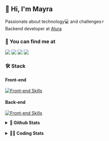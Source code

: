 ## 👋 Hi, I'm Mayra

Passionate about technology💻 and challenges⚡  
Backend developer at [Alura](https://www.alura.com.br)   

### 💬 You can find me at

<a href="https://mayra.dev" target="_blank" rel="noopener"><img src="https://img.shields.io/badge/-mayra.dev-005FED?style=flat&logo=Google-chrome&logoColor=white"/></a>
<a href="https://linkedin.com/in/mayraamaral" target="_blank" rel="noopener"><img src="https://img.shields.io/badge/-/mayraamaral-0077B5?style=flat&logo=Linkedin&logoColor=white"/></a>
<a href="mailto:mayra@mayra.dev" target="_blank" rel="noopener"><img src="https://img.shields.io/badge/-mayra@mayra.dev-D14836?style=flat&logo=Gmail&logoColor=white"/></a>
<a href="" target="_blank" rel="noopener"><img src="https://img.shields.io/badge/-mayraamaral-7289DA?style=flat&logo=Discord&logoColor=white"/></a>

### 🛠️ Stack
#### Front-end

[![Front-end Skills](https://skillicons.dev/icons?i=react,next,angular,redux,styledcomponents,html,css,sass,js,ts,figma)](https://skillicons.dev)
#### Back-end

[![Front-end Skills](https://skillicons.dev/icons?i=java,spring,hibernate,aws,idea,postgres,mysql,git,linux,bash,nodejs,docker,kubernetes,jenkins)](https://skillicons.dev)


<details>
    <summary><strong>📌 Github Stats</strong></summary>
    <br />
    <div align="center">
        <table>
      <td><img height="160em" src="https://github-readme-stats.vercel.app/api?username=mayraamaral&show_icons=true&theme=algolia&hide_border=true&hide=stars&count_private=true" alt="Readme stats"></td>
      <td><img height="160em" src="https://github-readme-stats.vercel.app/api/top-langs/?username=mayraamaral&&layout=compact&&theme=algolia&hide_border=true&langs_count=6" alt="Language stats"></td>
       </table>
  </div> 
    

  <p align="center">
    <img src="https://github-readme-streak-stats.herokuapp.com?user=mayraamaral&theme=dark&hide_border=true&date_format=j%20M%5B%20Y%5D&locale=pt-br&background=050F2C&ring=0195DD&fire=23AA7D&currStreakLabel=23AA7D" alt="Streak stats">
  </p> 
</details>

<br />

<details>
  <summary><strong>👩‍💻 Coding Stats</strong></summary>
  <br />
  
  <!--START_SECTION:waka-->
![Code Time](http://img.shields.io/badge/Code%20Time-789%20hrs%2018%20mins-blue)

**🐱 My GitHub Data** 

> 📦 640.7 kB Used in GitHub's Storage 
 > 
> 🏆 411 Contributions in the Year 2025
 > 
> 🚫 Not Opted to Hire
 > 
> 📜 64 Public Repositories 
 > 
> 🔑 35 Private Repositories 
 > 
**I'm an Early 🐤** 

```text
🌞 Morning                22019 commits       ██████░░░░░░░░░░░░░░░░░░░   23.34 % 
🌆 Daytime                54719 commits       ██████████████░░░░░░░░░░░   58.00 % 
🌃 Evening                17321 commits       █████░░░░░░░░░░░░░░░░░░░░   18.36 % 
🌙 Night                  283 commits         ░░░░░░░░░░░░░░░░░░░░░░░░░   00.30 % 
```
📅 **I'm Most Productive on Wednesday** 

```text
Monday                   19652 commits       █████░░░░░░░░░░░░░░░░░░░░   20.83 % 
Tuesday                  13780 commits       ████░░░░░░░░░░░░░░░░░░░░░   14.61 % 
Wednesday                24037 commits       ██████░░░░░░░░░░░░░░░░░░░   25.48 % 
Thursday                 18812 commits       █████░░░░░░░░░░░░░░░░░░░░   19.94 % 
Friday                   17310 commits       █████░░░░░░░░░░░░░░░░░░░░   18.35 % 
Saturday                 311 commits         ░░░░░░░░░░░░░░░░░░░░░░░░░   00.33 % 
Sunday                   440 commits         ░░░░░░░░░░░░░░░░░░░░░░░░░   00.47 % 
```


📊 **This Week I Spent My Time On** 

```text
🕑︎ Time Zone: America/Sao_Paulo

💬 Programming Languages: 
TypeScript               14 hrs 38 mins      ██████████████████░░░░░░░   72.17 % 
Java                     3 hrs 57 mins       █████░░░░░░░░░░░░░░░░░░░░   19.51 % 
JSON                     26 mins             █░░░░░░░░░░░░░░░░░░░░░░░░   02.20 % 
JavaScript               22 mins             ░░░░░░░░░░░░░░░░░░░░░░░░░   01.86 % 
CSS                      19 mins             ░░░░░░░░░░░░░░░░░░░░░░░░░   01.59 % 

🔥 Editors: 
VS Code                  15 hrs 49 mins      ████████████████████░░░░░   78.01 % 
IntelliJ IDEA            4 hrs 27 mins       █████░░░░░░░░░░░░░░░░░░░░   21.99 % 

💻 Operating System: 
Linux                    20 hrs 16 mins      █████████████████████████   100.00 % 
```

**I Mostly Code in Java** 

```text
Java                     125 repos           ███████░░░░░░░░░░░░░░░░░░   29.00 % 
JavaScript               98 repos            ██████░░░░░░░░░░░░░░░░░░░   22.74 % 
TypeScript               81 repos            █████░░░░░░░░░░░░░░░░░░░░   18.79 % 
PHP                      2 repos             ░░░░░░░░░░░░░░░░░░░░░░░░░   00.46 % 
Python                   2 repos             ░░░░░░░░░░░░░░░░░░░░░░░░░   00.46 % 
```




 Last Updated on 21/03/2025 19:34:40 UTC
<!--END_SECTION:waka-->

</details>
